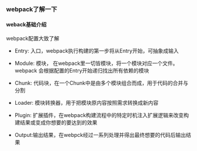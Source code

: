 ###  webpack了解一下

#### weback基础介绍

webpack配置大致了解

* Entry: 入口，webpack执行构建的第一步将从Entry开始，可抽象成输入

* Module: 模块， 在webpack里一切皆模块，将一个模块对应一个文件。webpack 会根据配置的Entry开始递归找出所有依赖的模块

* Chunk: 代码块，在一个Chunk中是由多个模块组合而成，用于代码的合并与分割

* Loader: 模块转换器，用于把模块原内容按照需求转换成新内容

* Plugin: 扩展插件，在webpack构建流程中的特定时机注入扩展逻辑来改变构建结果或变成你想要的要达到的效果

* Output:输出结果，在webpck经过一系列处理并得出最终想要的代码后输出结果
